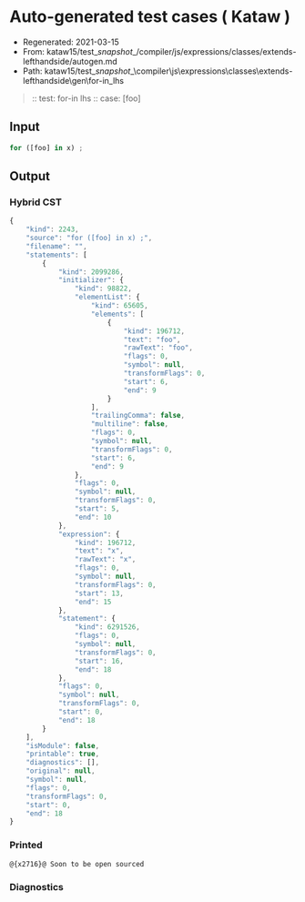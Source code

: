 # Auto-generated test cases ( Kataw )
- Regenerated: 2021-03-15
- From: kataw15/test\__snapshot__/compiler/js/expressions/classes/extends-lefthandside/autogen.md
- Path: kataw15/test\__snapshot__\compiler\js\expressions\classes\extends-lefthandside\gen\for-in_lhs
> :: test: for-in lhs
> :: case: [foo]
## Input

`````js
for ([foo] in x) ;
`````

## Output

### Hybrid CST

```javascript
{
    "kind": 2243,
    "source": "for ([foo] in x) ;",
    "filename": "",
    "statements": [
        {
            "kind": 2099286,
            "initializer": {
                "kind": 98822,
                "elementList": {
                    "kind": 65605,
                    "elements": [
                        {
                            "kind": 196712,
                            "text": "foo",
                            "rawText": "foo",
                            "flags": 0,
                            "symbol": null,
                            "transformFlags": 0,
                            "start": 6,
                            "end": 9
                        }
                    ],
                    "trailingComma": false,
                    "multiline": false,
                    "flags": 0,
                    "symbol": null,
                    "transformFlags": 0,
                    "start": 6,
                    "end": 9
                },
                "flags": 0,
                "symbol": null,
                "transformFlags": 0,
                "start": 5,
                "end": 10
            },
            "expression": {
                "kind": 196712,
                "text": "x",
                "rawText": "x",
                "flags": 0,
                "symbol": null,
                "transformFlags": 0,
                "start": 13,
                "end": 15
            },
            "statement": {
                "kind": 6291526,
                "flags": 0,
                "symbol": null,
                "transformFlags": 0,
                "start": 16,
                "end": 18
            },
            "flags": 0,
            "symbol": null,
            "transformFlags": 0,
            "start": 0,
            "end": 18
        }
    ],
    "isModule": false,
    "printable": true,
    "diagnostics": [],
    "original": null,
    "symbol": null,
    "flags": 0,
    "transformFlags": 0,
    "start": 0,
    "end": 18
}
```

### Printed

```javascript
@{x2716}@ Soon to be open sourced
```

### Diagnostics

```javascript

```

